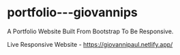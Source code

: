 # portfolio---giovannips



A Portfolio Website Built From Bootstrap To Be Responsive.



Live Responsive Website - https://giovannipaul.netlify.app/




